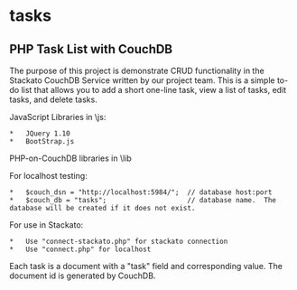tasks
=====


PHP Task List with CouchDB
--------------------------

The purpose of this project is demonstrate CRUD functionality in the Stackato CouchDB Service written by our project team.  This is a simple to-do list that allows you to add a short one-line task, view a list of tasks, edit tasks, and delete tasks.  


JavaScript Libraries in \js:

	*	JQuery 1.10
	*	BootStrap.js

PHP-on-CouchDB libraries in \lib

For localhost testing:

	* 	$couch_dsn = "http://localhost:5984/";	// database host:port
	* 	$couch_db = "tasks";					// database name.  The database will be created if it does not exist.

For use in Stackato:  

	*	Use "connect-stackato.php" for stackato connection
	*	Use "connect.php" for localhost

Each task is a document with a "task" field and corresponding value.  The document id is generated by CouchDB.  

